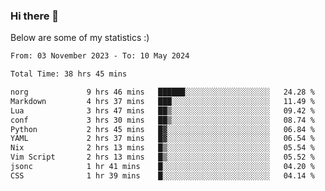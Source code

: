 ### Hi there 👋
Below are some of my statistics :)

<!--START_SECTION:waka-->

```txt
From: 03 November 2023 - To: 10 May 2024

Total Time: 38 hrs 45 mins

norg             9 hrs 46 mins   ██████░░░░░░░░░░░░░░░░░░░   24.28 %
Markdown         4 hrs 37 mins   ███░░░░░░░░░░░░░░░░░░░░░░   11.49 %
Lua              3 hrs 47 mins   ██▒░░░░░░░░░░░░░░░░░░░░░░   09.42 %
conf             3 hrs 30 mins   ██▒░░░░░░░░░░░░░░░░░░░░░░   08.74 %
Python           2 hrs 45 mins   █▓░░░░░░░░░░░░░░░░░░░░░░░   06.84 %
YAML             2 hrs 37 mins   █▓░░░░░░░░░░░░░░░░░░░░░░░   06.54 %
Nix              2 hrs 13 mins   █▒░░░░░░░░░░░░░░░░░░░░░░░   05.54 %
Vim Script       2 hrs 13 mins   █▒░░░░░░░░░░░░░░░░░░░░░░░   05.52 %
jsonc            1 hr 41 mins    █░░░░░░░░░░░░░░░░░░░░░░░░   04.20 %
CSS              1 hr 39 mins    █░░░░░░░░░░░░░░░░░░░░░░░░   04.14 %
```

<!--END_SECTION:waka-->

<!--
**KlapenHz/KlapenHz** is a ✨ _special_ ✨ repository because its `README.md` (this file) appears on your GitHub profile.

Here are some ideas to get you started:

- 🔭 I’m currently working on ...
- 🌱 I’m currently learning ...
- 👯 I’m looking to collaborate on ...
- 🤔 I’m looking for help with ...
- 💬 Ask me about ...
- 📫 How to reach me: ...
- 😄 Pronouns: ...
- ⚡ Fun fact: ...
-->
